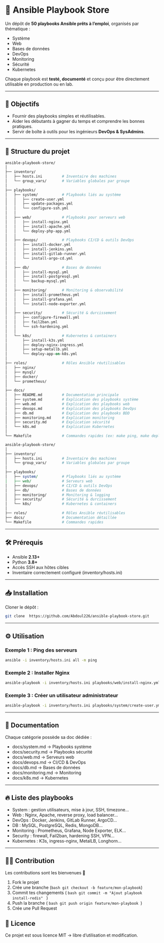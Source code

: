 # 📘 Ansible Playbook Store

Un dépôt de **50 playbooks Ansible prêts à l’emploi**, organisés par thématique :  
- Système  
- Web  
- Bases de données  
- DevOps  
- Monitoring  
- Sécurité  
- Kubernetes  

Chaque playbook est **testé, documenté** et conçu pour être directement utilisable en production ou en lab.

---

## 🚀 Objectifs

- Fournir des playbooks simples et réutilisables.  
- Aider les débutants à gagner du temps et comprendre les bonnes pratiques.  
- Servir de boîte à outils pour les ingénieurs **DevOps & SysAdmins**.  

---

## 📂 Structure du projet

```graphql
ansible-playbook-store/
│
├── inventory/
│   ├── hosts.ini         # Inventaire des machines
│   └── group_vars/       # Variables globales par groupe
│
├── playbooks/
│   ├── system/           # Playbooks liés au système
│   │   ├── create-user.yml
│   │   ├── update-packages.yml
│   │   └── configure-ssh.yml
│   │
│   ├── web/              # Playbooks pour serveurs web
│   │   ├── install-nginx.yml
│   │   ├── install-apache.yml
│   │   └── deploy-php-app.yml
│   │
│   ├── devops/           # Playbooks CI/CD & outils DevOps
│   │   ├── install-docker.yml
│   │   ├── install-jenkins.yml
│   │   ├── install-gitlab-runner.yml
│   │   └── install-argo-cd.yml
│   │
│   ├── db/               # Bases de données
│   │   ├── install-mysql.yml
│   │   ├── install-postgresql.yml
│   │   └── backup-mysql.yml
│   │
│   ├── monitoring/       # Monitoring & observabilité
│   │   ├── install-prometheus.yml
│   │   ├── install-grafana.yml
│   │   └── install-node-exporter.yml
│   │
│   ├── security/         # Sécurité & durcissement
│   │   ├── configure-firewall.yml
│   │   ├── fail2ban.yml
│   │   └── ssh-hardening.yml
│   │
│   └── k8s/              # Kubernetes & containers
│       ├── install-k3s.yml
│       ├── deploy-nginx-ingress.yml
│       ├── setup-metallb.yml
│       └── deploy-app-on-k8s.yml
│
├── roles/                # Rôles Ansible réutilisables
│   ├── nginx/
│   ├── mysql/
│   ├── docker/
│   └── prometheus/
│
├── docs/
│   ├── README.md         # Documentation principale
│   ├── system.md         # Explication des playbooks système
│   ├── web.md            # Explication des playbooks web
│   ├── devops.md         # Explication des playbooks DevOps
│   ├── db.md             # Explication des playbooks BDD
│   ├── monitoring.md     # Explication monitoring
│   ├── security.md       # Explication sécurité
│   └── k8s.md            # Explication Kubernetes
│
└── Makefile              # Commandes rapides (ex: make ping, make deploy)
```


```perl
ansible-playbook-store/
│
├── inventory/
│   ├── hosts.ini         # Inventaire des machines
│   └── group_vars/       # Variables globales par groupe
│
├── playbooks/
│   ├── system/           # Playbooks liés au système
│   ├── web/              # Serveurs web
│   ├── devops/           # CI/CD & outils DevOps
│   ├── db/               # Bases de données
│   ├── monitoring/       # Monitoring & logging
│   ├── security/         # Sécurité & durcissement
│   └── k8s/              # Kubernetes & containers
│
├── roles/                # Rôles Ansible réutilisables
├── docs/                 # Documentation détaillée
└── Makefile              # Commandes rapides
```

---

## 🛠️ Prérequis

- Ansible **2.13+**  
- Python **3.8+**
- Accès SSH aux hôtes cibles
- Inventaire correctement configuré (inventory/hosts.ini)
---

## 📥 Installation

Cloner le dépôt :

```bash
git clone  https://github.com/Abdoul226/ansible-playbook-store.git
```
---

## &#9881; Utilisation

### Exemple 1 : Ping des serveurs
```bash
ansible -i inventory/hosts.ini all -m ping
```

### Exemple 2 : Installer Nginx
```bash
ansible-playbook -i inventory/hosts.ini playbooks/web/install-nginx.yml
```

### Exemple 3 : Créer un utilisateur administrateur
```bash
ansible-playbook -i inventory/hosts.ini playbooks/system/create-user.yml -e "new_user=devops new_user_password=SuperSecret123"
```
---

## 📖 Documentation
Chaque catégorie possède sa doc dédiée :

- docs/system.md → Playbooks système
- docs/security.md → Playbooks sécurité
- docs/web.md → Serveurs web
- docs/devops.md → CI/CD & DevOps
- docs/db.md → Bases de données
- docs/monitoring.md → Monitoring
- docs/k8s.md → Kubernetes

---

## 🔥 Liste des playbooks

- System : gestion utilisateurs, mise à jour, SSH, timezone…
- Web : Nginx, Apache, reverse proxy, load balancer…
- DevOps : Docker, Jenkins, GitLab Runner, ArgoCD...
- DB : MySQL, PostgreSQL, Redis, MongoDB…
- Monitoring : Prometheus, Grafana, Node Exporter, ELK…
- Security : firewall, Fail2ban, hardening SSH, VPN…
- Kubernetes : K3s, ingress-nginx, MetalLB, Longhorn…

---

## 🧑‍💻 Contribution
Les contributions sont les bienvenues 🚀

1. Fork le projet
2. Crée une branche (```bash git checkout -b feature/mon-playbook```)
3. Commit tes changements ( ```bash git commit -m "Ajout playbook install-redis" ``` )
4. Push la branche ( ```bash git push origin feature/mon-playbook ```)
5. Crée une Pull Request

## 📜 Licence
Ce projet est sous licence MIT → libre d’utilisation et modification.
